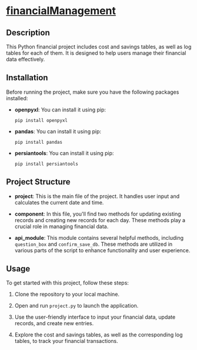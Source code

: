 # **[financialManagement](https://github.com/bnparham/financialManagement)**

## Description

This Python financial project includes cost and savings tables, as well as log tables for each of them. It is designed to help users manage their financial data effectively.

## Installation

Before running the project, make sure you have the following packages installed:

-   **openpyxl**: You can install it using pip:
    
    `pip install openpyxl` 
    
-   **pandas**: You can install it using pip:
    
    `pip install pandas` 
    
-   **persiantools**: You can install it using pip:
    
    `pip install persiantools`

## Project Structure

-   **project**: This is the main file of the project. It handles user input and calculates the current date and time.
    
-   **component**: In this file, you'll find two methods for updating existing records and creating new records for each day. These methods play a crucial role in managing financial data.
    
-   **api_module**: This module contains several helpful methods, including `question_box` and `confirm_save_db`. These methods are utilized in various parts of the script to enhance functionality and user experience.
    

## Usage

To get started with this project, follow these steps:

1.  Clone the repository to your local machine.
    
2.  Open and run `project.py` to launch the application.
    
3.  Use the user-friendly interface to input your financial data, update records, and create new entries.
    
4.  Explore the cost and savings tables, as well as the corresponding log tables, to track your financial transactions.
